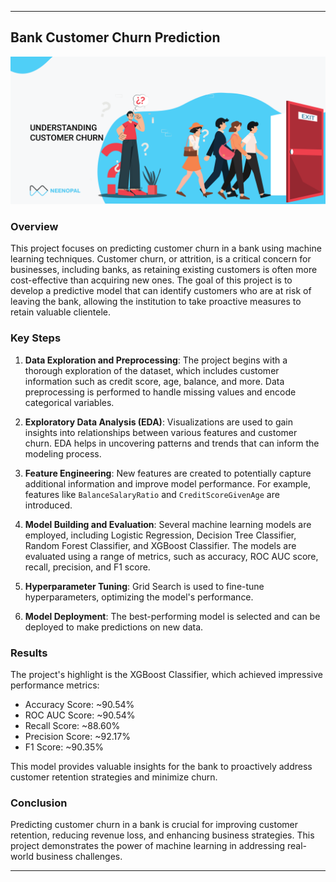 
---

## Bank Customer Churn Prediction
![Predicting The Top Cusomers](https://github.com/bharti-1/Bank_churn/blob/main/Understanding%20Customer%20Churn.png)

### Overview

This project focuses on predicting customer churn in a bank using machine learning techniques. Customer churn, or attrition, is a critical concern for businesses, including banks, as retaining existing customers is often more cost-effective than acquiring new ones. The goal of this project is to develop a predictive model that can identify customers who are at risk of leaving the bank, allowing the institution to take proactive measures to retain valuable clientele.

### Key Steps

1. **Data Exploration and Preprocessing**: The project begins with a thorough exploration of the dataset, which includes customer information such as credit score, age, balance, and more. Data preprocessing is performed to handle missing values and encode categorical variables.

2. **Exploratory Data Analysis (EDA)**: Visualizations are used to gain insights into relationships between various features and customer churn. EDA helps in uncovering patterns and trends that can inform the modeling process.

3. **Feature Engineering**: New features are created to potentially capture additional information and improve model performance. For example, features like `BalanceSalaryRatio` and `CreditScoreGivenAge` are introduced.

4. **Model Building and Evaluation**: Several machine learning models are employed, including Logistic Regression, Decision Tree Classifier, Random Forest Classifier, and XGBoost Classifier. The models are evaluated using a range of metrics, such as accuracy, ROC AUC score, recall, precision, and F1 score.

5. **Hyperparameter Tuning**: Grid Search is used to fine-tune hyperparameters, optimizing the model's performance.

6. **Model Deployment**: The best-performing model is selected and can be deployed to make predictions on new data.

### Results

The project's highlight is the XGBoost Classifier, which achieved impressive performance metrics:

- Accuracy Score: ~90.54%
- ROC AUC Score: ~90.54%
- Recall Score: ~88.60%
- Precision Score: ~92.17%
- F1 Score: ~90.35%

This model provides valuable insights for the bank to proactively address customer retention strategies and minimize churn.

### Conclusion

Predicting customer churn in a bank is crucial for improving customer retention, reducing revenue loss, and enhancing business strategies. This project demonstrates the power of machine learning in addressing real-world business challenges.

---
